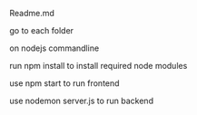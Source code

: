 Readme.md

go to each folder

on nodejs commandline

run npm install to install required node modules

use npm start to run frontend

use nodemon server.js to run backend
